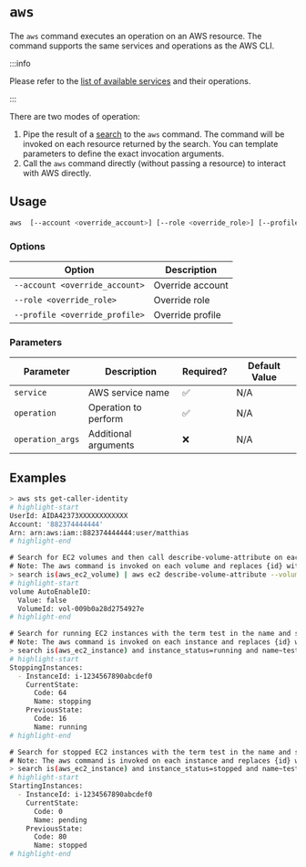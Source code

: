 # `aws`

The `aws` command executes an operation on an AWS resource. The command supports the same services and operations as the AWS CLI.

:::info

Please refer to the [list of available services](https://awscli.amazonaws.com/v2/documentation/api/latest/reference/index.html#available-services) and their operations.

:::

There are two modes of operation:

1. Pipe the result of a [search](../../../concepts/search/index.md) to the `aws` command. The command will be invoked on each resource returned by the search. You can template parameters to define the exact invocation arguments.
2. Call the `aws` command directly (without passing a resource) to interact with AWS directly.

## Usage

```bash
aws  [--account <override_account>] [--role <override_role>] [--profile <override_profile>] [--region] [service] [operation] [operation_args]
```

### Options

| Option                         | Description      |
| ------------------------------ | ---------------- |
| `--account <override_account>` | Override account |
| `--role <override_role>`       | Override role    |
| `--profile <override_profile>` | Override profile |

### Parameters

| Parameter        | Description          | Required? | Default Value |
| ---------------- | -------------------- | --------- | ------------- |
| `service`        | AWS service name     | ✅️       | N/A           |
| `operation`      | Operation to perform | ✅        | N/A           |
| `operation_args` | Additional arguments | ❌        | N/A           |

## Examples

```bash title="Get the calling identity for the configured access"
> aws sts get-caller-identity
# highlight-start
​UserId: AIDA42373XXXXXXXXXXXX
​Account: '882374444444'
​Arn: arn:aws:iam::882374444444:user/matthias
# highlight-end
```

```bash title="Call describe-volume-attribute for all EC2 volumes"
​# Search for EC2 volumes and then call describe-volume-attribute on each volume.
​# Note: The aws command is invoked on each volume and replaces {id} with the volume ID.
> search is(aws_ec2_volume) | aws ec2 describe-volume-attribute --volume-id {id} --attribute autoEnableIO
# highlight-start
​volume AutoEnableIO:
​  Value: false
​  VolumeId: vol-009b0a28d2754927e
# highlight-end
```

```bash title="Stop running EC2 instances with name test"
​# Search for running EC2 instances with the term test in the name and stop them.
​# Note: The aws command is invoked on each instance and replaces {id} with the instance ID.
> search is(aws_ec2_instance) and instance_status=running and name~test | aws ec2 stop-instances --instance-ids {id}
# highlight-start
​StoppingInstances:
​  - InstanceId: i-1234567890abcdef0
​    CurrentState:
​      Code: 64
​      Name: stopping
​    PreviousState:
​      Code: 16
​      Name: running
# highlight-end
```

```bash title="Start stopped EC2 instances with name test"
​# Search for stopped EC2 instances with the term test in the name and start them.
​# Note: The aws command is invoked on each instance and replaces {id} with the instance ID.
> search is(aws_ec2_instance) and instance_status=stopped and name~test | aws ec2 start-instances --instance-ids {id}
# highlight-start
​StartingInstances:
​  - InstanceId: i-1234567890abcdef0
​    CurrentState:
​      Code: 0
​      Name: pending
​    PreviousState:
​      Code: 80
​      Name: stopped
# highlight-end
```
